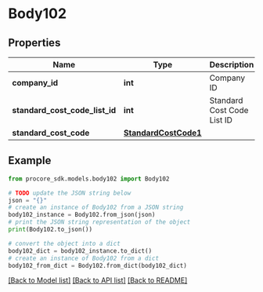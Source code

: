 # Body102


## Properties

Name | Type | Description | Notes
------------ | ------------- | ------------- | -------------
**company_id** | **int** | Company ID | 
**standard_cost_code_list_id** | **int** | Standard Cost Code List ID | 
**standard_cost_code** | [**StandardCostCode1**](StandardCostCode1.md) |  | 

## Example

```python
from procore_sdk.models.body102 import Body102

# TODO update the JSON string below
json = "{}"
# create an instance of Body102 from a JSON string
body102_instance = Body102.from_json(json)
# print the JSON string representation of the object
print(Body102.to_json())

# convert the object into a dict
body102_dict = body102_instance.to_dict()
# create an instance of Body102 from a dict
body102_from_dict = Body102.from_dict(body102_dict)
```
[[Back to Model list]](../README.md#documentation-for-models) [[Back to API list]](../README.md#documentation-for-api-endpoints) [[Back to README]](../README.md)


